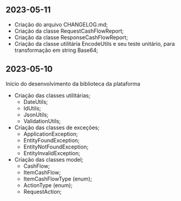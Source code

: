 
## 2023-05-11

* Criação do arquivo CHANGELOG.md;
* Criação da classe RequestCashFlowReport;
* Criação da classe ResponseCashFlowReport;
* Criação da classe utilitária EncodeUtils e seu teste unitário, para transformação em string Base64;


## 2023-05-10

Início do desenvolvimento da biblioteca da plataforma

* Criação das classes utilitárias;
  * DateUtils;
  * IdUtils;
  * JsonUtils;
  * ValidationUtils;
* Criação das classes de exceções;
  * ApplicationException;
  * EntityFoundException;
  * EntityNotFoundException;
  * EntityInvalidException;
* Criação das classes model;
  * CashFlow;
  * ItemCashFlow;
  * ItemCashFlowType (enum);
  * ActionType (enum);
  * RequestAction;